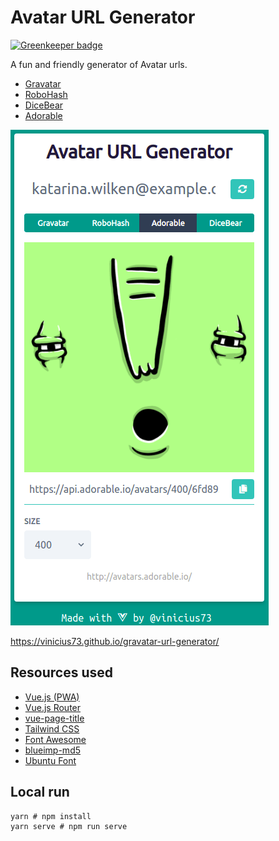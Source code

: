 # Avatar URL Generator

[![Greenkeeper badge](https://badges.greenkeeper.io/vinicius73/gravatar-url-generator.svg)](https://greenkeeper.io/)

A fun and friendly generator of Avatar urls.  

- [Gravatar](https://gravatar.com/)
- [RoboHash](https://robohash.org/)
- [DiceBear](https://avatars.dicebear.com/)
- [Adorable](http://avatars.adorable.io/)

![demo](demo-cover.png)

https://vinicius73.github.io/gravatar-url-generator/

## Resources used

- [Vue.js (PWA)](https://vuejs.org)
- [Vue.js Router](https://router.vuejs.org)
- [vue-page-title](https://github.com/vinicius73/vue-page-title)
- [Tailwind CSS](https://tailwindcss.com)
- [Font Awesome](https://fontawesome.com)
- [blueimp-md5](https://www.npmjs.com/package/blueimp-md5)
- [Ubuntu Font](https://fonts.google.com/specimen/Ubuntu)

## Local run

```shell
yarn # npm install
yarn serve # npm run serve
```
